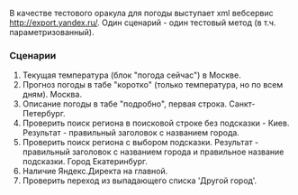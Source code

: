 В качестве тестового оракула для погоды выступает xml вебсервис http://export.yandex.ru/.
Один сценарий - один тестовый метод (в т.ч. параметризованный).

### Сценарии
1. Текущая температура (блок "погода сейчас") в Москве.
2. Прогноз погоды в табе "коротко" (только температура, но по всем дням). Москва.
3. Описание погоды в табе "подробно", первая строка. Санкт-Петербург.
4. Проверить поиск региона в поисковой строке без подсказки - Киев. 
Результат - правильный заголовок с названием города.
5. Проверить поиск региона с выбором подсказки. Результат - правильный заголовок с названием города и правильное
название подсказки. Город Екатеринбург.
5. Наличие Яндекс.Директа на главной.
7. Проверить переход из выпадающего списка 'Другой город'.